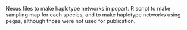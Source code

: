 Nexus files to make haplotype networks in popart. R script to make sampling map for each species, and to make haplotype networks using pegas, although those were not used for publication.
